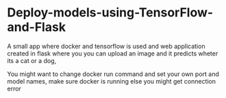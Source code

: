 # Deploy-models-using-TensorFlow-and-Flask
A small app where docker and tensorflow is used and web application created in flask where you you can upload an image and it predicts wheter its a cat or a dog,


You might want to change docker run command and set your own port and model names,
make sure docker is running else you might get connection error
